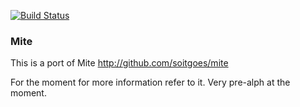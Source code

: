 [![Build Status](https://travis-ci.org/jdc0589/mite_npm.png?branch=master)](https://travis-ci.org/jdc0589/mite_npm)
### Mite

This is a port of Mite http://github.com/soitgoes/mite 

For the moment for more information refer to it.  Very pre-alph at the moment.
